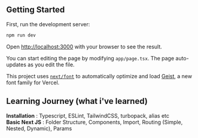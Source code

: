 ## Getting Started

First, run the development server:

```bash
npm run dev
```

Open [http://localhost:3000](http://localhost:3000) with your browser to see the result.

You can start editing the page by modifying `app/page.tsx`. The page auto-updates as you edit the file.

This project uses [`next/font`](https://nextjs.org/docs/app/building-your-application/optimizing/fonts) to automatically optimize and load [Geist](https://vercel.com/font), a new font family for Vercel.

## Learning Journey (what i've learned)
<b>Installation</b> : Typescript, ESLint, TailwindCSS, turbopack, alias etc <br>
<b>Basic Next JS</b> : Folder Structure, Components, Import, Routing (Simple, Nested, Dynamic), Params
